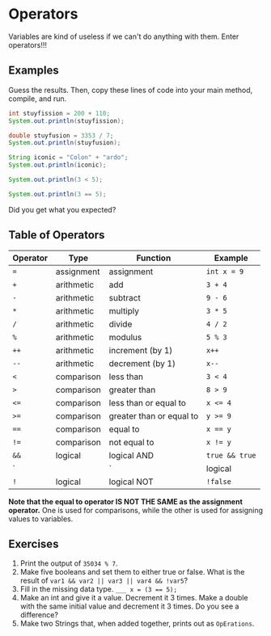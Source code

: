 # Operators

Variables are kind of useless if we can't do anything with them. Enter operators!!!

## Examples
Guess the results. Then, copy these lines of code into your main method, compile, and run.

```java
int stuyfission = 200 + 110;
System.out.println(stuyfission);
```

```java
double stuyfusion = 3353 / 7;
System.out.println(stuyfusion);
```

```java
String iconic = "Colon" + "ardo";
System.out.println(iconic);
```

```java
System.out.println(3 < 5);
```

```java
System.out.println(3 == 5);
```

Did you get what you expected?

## Table of Operators

| Operator | Type       | Function                 | Example        |
|----------|------------|--------------------------|----------------|
| `=`      | assignment | assignment               | `int x = 9`    |
| `+`      | arithmetic | add                      | `3 + 4`        |
| `-`      | arithmetic | subtract                 | `9 - 6`        |
| `*`      | arithmetic | multiply                 | `3 * 5`        |
| `/`      | arithmetic | divide                   | `4 / 2`        |
| `%`      | arithmetic | modulus                  | `5 % 3`        |
| `++`     | arithmetic | increment (by 1)         | `x++`          |
| `--`     | arithmetic | decrement (by 1)         | `x--`          |
| `<`      | comparison | less than                | `3 < 4`        |
| `>`      | comparison | greater than             | `8 > 9`        |
| `<=`     | comparison | less than or equal to    | `x <= 4`       |
| `>=`     | comparison | greater than or equal to | `y >= 9`       |
| `==`     | comparison | equal to                 | `x == y`       |
| `!=`     | comparison | not equal to             | `x != y`       |
| `&&`     | logical    | logical AND              | `true && true` |
| `||`     | logical    | logical OR               | `true  false`  |
| `!`      | logical    | logical NOT              | `!false`       |

__Note that the equal to operator IS NOT THE SAME as the assignment operator.__ One is used for comparisons, while the other is used for assigning values to variables.

## Exercises

1. Print the output of `35034 % 7`.
2. Make five booleans and set them to either true or false. What is the result of `var1 && var2 || var3 || var4 && !var5`?
3. Fill in the missing data type. `___ x = (3 == 5);`
4. Make an int and give it a value. Decrement it 3 times. Make a double with the same initial value and decrement it 3 times. Do you see a difference?
5. Make two Strings that, when added together, prints out as `OpErations`.
